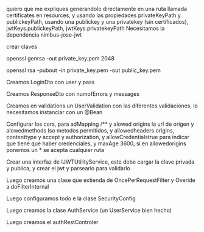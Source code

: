 quiero que me expliques generandolo directamente en una ruta llamada certificates en resources, y usando las propiedades privateKeyPath y publickeyPath, usando una publickey y una privatekey (sin certificados), jwtKeys.publickeyPath, jwtKeys.privatekeyPath
Necesitamos la dependencia nimbus-jose-jwt



crear claves

openssl genrsa -out private_key.pem 2048  

openssl rsa -pubout -in private_key.pem -out public_key.pem




Creamos LoginDto con user y pass

Creamos ResponseDto con numofErrors y messages

Creamos en validations un UserValidation con las diferentes validaciones, lo necesitamos instanciar con un @Bean


Configurar los cors, para adMapping /** y alowed origins la url de origen y alowedmethods lso metodos permitidos, y allowedheaders
origins, contenttype  y accept y authorization, y allowCredentialstrue para indicar que tiene que haber credenciales, y maxAge 3600, si en allowedorigins ponemos un * se acepta cualquier ruta

Crear una interfaz de IJWTUtilityService, este debe cargar la clave privada y publica, y crear el jwt y parsearlo para validarlo

Luego creamos una clase que extienda de OncePerRequestFilter y Overide a doFilterInternal 

Luego configuramos todo e la clase SecurityConfig

Luego creamos la clase AuthService (un UserService bien hecho)

Luego creamos el authRestControler